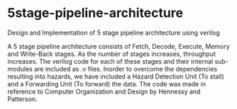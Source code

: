 # 5stage-pipeline-architecture
Design and Implementation of 5 stage pipeline architecture using verilog

A 5 stage pipeline architecture consists of Fetch, Decode, Execute, Memory and Write-Back stages. As the number of stages increases,
throughput increases. The verilog code for each of these stages and their internal sub-modules are included as .v files. Inorder to overcome
the dependencies resulting into hazards, we have included a Hazard Detection Unit (To stall) and a Forwarding Unit (To forward) the data. 
The code was made in reference to Computer Organization and Design by Hennessy and Patterson.   
